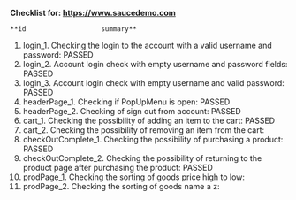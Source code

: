 **Checklist for:    https://www.saucedemo.com** 

    **id                   summary**
1. login_1. Checking the login to the account with a valid username and password: PASSED
2. login_2. Account login check with empty username and password fields: PASSED
3. login_3. Account login check with empty username and valid password: PASSED
4. headerPage_1. Checking if PopUpMenu is open: PASSED
5. headerPage_2. Checking of sign out from account: PASSED
6. cart_1. Checking the possibility of adding an item to the cart: PASSED
7. cart_2. Checking the possibility of removing an item from the cart: 
8. checkOutComplete_1. Checking the possibility of purchasing a product: PASSED
9. checkOutComplete_2. Checking the possibility of returning to the product page after purchasing the product: PASSED
10. prodPage_1. Checking the sorting of goods price high to low:
11. prodPage_2. Checking the sorting of goods name a z:


